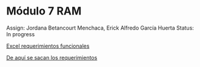 # Módulo 7 RAM

Assign: Jordana Betancourt Menchaca, Erick Alfredo García Huerta
Status: In progress

[Excel requerimientos funcionales](https://docs.google.com/spreadsheets/d/1ijuDjWE1UxtgRoeekSNPiPbB5AByjpyzYiSnwvLzQ4Q/edit?usp=sharing)

[De aquí se sacan los requerimientos ](https://docs.google.com/spreadsheets/d/1haEkJ8bDF3w2R7-z7XgKqIaIf96pSDZGznjTvOMTCEY/edit?usp=sharing)
